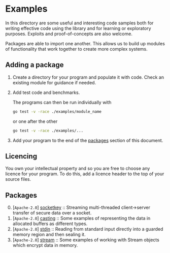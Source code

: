 # Examples

In this directory are some useful and interesting code samples both for writing effective code using the library and for learning or exploratory purposes. Exploits and proof-of-concepts are also welcome.

Packages are able to import one another. This allows us to build up modules of functionality that work together to create more complex systems.

## Adding a package

1. Create a directory for your program and populate it with code. Check an existing module for guidance if needed. 

2. Add test code and benchmarks.

    The programs can then be run individually with

    ```bash
    go test -v -race ./examples/module_name
    ```

    or one after the other

    ```bash
    go test -v -race ./examples/...
    ```

3. Add your program to the end of the [packages](#packages) section of this document.

## Licencing

You own your intellectual property and so you are free to choose any licence for your program. To do this, add a licence header to the top of your source files.

## Packages

0. [`Apache-2.0`] [socketkey](socketkey) :: Streaming multi-threaded client->server transfer of secure data over a socket.
1. [`Apache-2.0`] [casting](casting) :: Some examples of representing the data in allocated buffers as different types.
2. [`Apache-2.0`] [stdin](stdin) :: Reading from standard input directly into a guarded memory region and then sealing it.
3. [`Apache-2.0`] [stream](stream) :: Some examples of working with Stream objects which encrypt data in memory.
